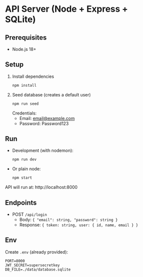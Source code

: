 # API Server (Node + Express + SQLite)

## Prerequisites
- Node.js 18+

## Setup
1. Install dependencies
   ```bash
   npm install
   ```
2. Seed database (creates a default user)
   ```bash
   npm run seed
   ```
   Credentials:
   - Email: email@example.com
   - Password: Password123

## Run
- Development (with nodemon):
  ```bash
  npm run dev
  ```
- Or plain node:
  ```bash
  npm start
  ```

API will run at: http://localhost:8000

## Endpoints
- POST `/api/login`
  - Body: `{ "email": string, "password": string }`
  - Response: `{ token: string, user: { id, name, email } }`

## Env
Create `.env` (already provided):
```
PORT=8000
JWT_SECRET=supersecretkey
DB_FILE=./data/database.sqlite
```

